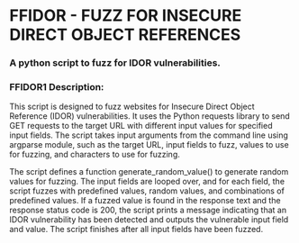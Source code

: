 # FFIDOR - FUZZ FOR INSECURE DIRECT OBJECT REFERENCES
### A python script to fuzz for IDOR vulnerabilities. 

### FFIDOR1 Description:
This script is designed to fuzz websites for Insecure Direct Object Reference (IDOR) vulnerabilities. It uses the Python requests library to send GET requests to the target URL with different input values for specified input fields. The script takes input arguments from the command line using argparse module, such as the target URL, input fields to fuzz, values to use for fuzzing, and characters to use for fuzzing.

The script defines a function generate_random_value() to generate random values for fuzzing. The input fields are looped over, and for each field, the script fuzzes with predefined values, random values, and combinations of predefined values. If a fuzzed value is found in the response text and the response status code is 200, the script prints a message indicating that an IDOR vulnerability has been detected and outputs the vulnerable input field and value. The script finishes after all input fields have been fuzzed.


